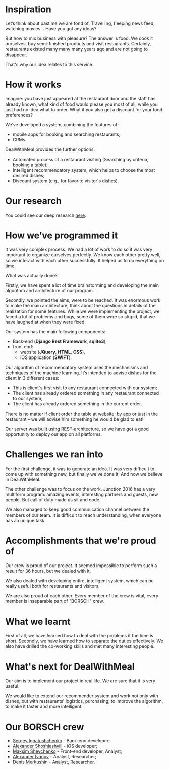 # Inspiration

Let’s think about pastime we are fond of. Travelling, fleeping news feed, watching movies… Have you got аny ideas?

But how to mix business with pleasure? The answer is food. We cook it ourselves, buy semi-finished products and visit restaurants. Certainly, restaurants existed many many many years ago and are not going to disappear.

That's why our idea relates to this service.

# How it works

Imagine: you have just appeared at the restaurant door and the staff has already known, what kind of food would please you most of all, while you just had no idea what to order. What if you also get a discount for your food preferences?

We’ve developed a system, combining the features of:
* mobile apps for booking and searching restaurants;
* CRMs.

DealWithMeal provides the further options:
* Automated process of a restaurant visiting (Searching by criteria, booking a table);
* Intelligent recommendatory system, which helps to choose the most desired dishes;
* Discount system (e.g., for favorite visitor's dishes).

# Our research

You could see our deep research [here](./Research.pdf).

# How we’ve programmed it

It was very complex process. We had a lot of work to do so it was very important to organize ourselves perfectly. We know each other pretty well, so we interact with each other successfully. It helped us to do everything on time.

What was actually done?

Firstly, we have spent a lot of time brainstorming and developing the main algorithm and architecture of our program.

Secondly, we pointed the aims, were to be reached. It was enormous work to make the main architecture, think about the questions in details of the realization for some features. While we were implementing the project, we faced a lot of problems and bugs, some of them were so stupid, that we have laughed at when they were fixed.

Our system has the main following components:
* Back-end (**Django Rest Framework**, **sqlite3**),
* front end:
  * website (**JQuery**, **HTML**, **CSS**),
  * iOS application (**SWIFT**).

Our algorithm of recommendatory system uses the mechanisms and techniques of the machine learning. It’s intended to advise dishes for the client in 3 different cases:
- This is client`s first visit to any restaurant connected with our system;
- The client has already ordered something in any restaurant connected to our system;
- The client has already ordered something in the current order.

There is no matter if client  order the table at website, by app or just in the restaurant – we will advise him something he would be glad to eat!

Our server was built using REST-architecture, so we have got a good opportunity to deploy our app on all platforms.

# Challenges we ran into

For the first challenge, it was to generate an idea. It was very difficult to come up with something new, but finally we've done it. And now we believe in DealWithMeal.

The other challenge was to focus on the work. Junction 2016 has a very multiform program: amazing events, interesting partners and guests, new people. But call of duty made us sit and code.

We also managed to keep good communication channel between the members of our team. It is difficult to reach understanding, when everyone has an unique task.


# Accomplishments that we're proud of

Our crew is proud of our project. It seemed impossible to perform such a result for 36 hours, but we dealed with it.

We also dealed with developing entire, intelligent system, which can be really useful both for restaurants and visitors.

We are also proud of each other. Every member of the crew is vital, every member is inseparable part of "BORSCH" crew.

# What we learnt

First of all, we have learned how to deal with the problems if the time is short. Secondly, we have learned how to separate the duties effectively. We also have drilled the co-working skills and met many interesting people.

# What's next for DealWithMeal

Our aim is to implement our project in real life. We are sure that it is very useful.

We would like to extend our recommender system and work not only with dishes, but with restaurants' logistics, purchasing; to improve the algorithm, to make it faster and more intelligent.

# Our BORSCH crew

- [Sergey Ignatushchenko](https://github.com/alsedi28) - Back-end developer;
- [Alexander Shoshiashvili](https://github.com/aleksandrshoshiashvili) - iOS developer;
- [Maksim Shevchenko](https://github.com/maks-sh) - Front-end developer, Analyst;
- [Alexander Ivanov](https://github.com/heatle) - Analyst, Researcher;
- [Denis Merkushin](https://github.com/DenRUS) - Analyst, Researcher.
